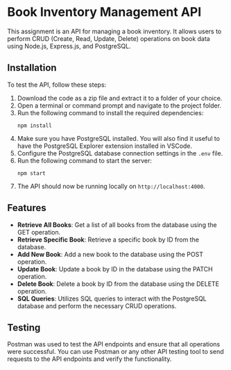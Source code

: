 # Book Inventory Management API

This assignment is an API for managing a book inventory. It allows users to perform CRUD (Create, Read, Update, Delete) operations on book data using Node.js, Express.js, and PostgreSQL.

## Installation

To test the API, follow these steps:

1. Download the code as a zip file and extract it to a folder of your choice.
2. Open a terminal or command prompt and navigate to the project folder.
3. Run the following command to install the required dependencies:
   ```
   npm install
   ```
4. Make sure you have PostgreSQL installed. You will also find it useful to have the PostgreSQL Explorer extension installed in VSCode.
5. Configure the PostgreSQL database connection settings in the `.env` file.
6. Run the following command to start the server:
   ```
   npm start
   ```
7. The API should now be running locally on `http://localhost:4000`.

## Features

- **Retrieve All Books**: Get a list of all books from the database using the GET operation.
- **Retrieve Specific Book**: Retrieve a specific book by ID from the database.
- **Add New Book**: Add a new book to the database using the POST operation.
- **Update Book**: Update a book by ID in the database using the PATCH operation.
- **Delete Book**: Delete a book by ID from the database using the DELETE operation.
- **SQL Queries**: Utilizes SQL queries to interact with the PostgreSQL database and perform the necessary CRUD operations.

## Testing

Postman was used to test the API endpoints and ensure that all operations were successful. You can use Postman or any other API testing tool to send requests to the API endpoints and verify the functionality.
